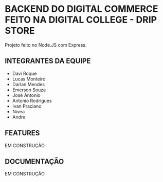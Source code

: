 # BACKEND DO DIGITAL COMMERCE FEITO NA DIGITAL COLLEGE - DRIP STORE

Projeto feito no Node.JS com Express.

## INTEGRANTES DA EQUIPE
<ul>
<li>Davi Roque</li>
<li>Lucas Monteiro</li>
<li>Darlan Mendes</li>
<li>Emerson Souza</li>
<li>José Antonio</li>
<li>Antonio Rodrigues</li>
<li>Ivan Praciano</li>
<li>Nivea</li>
<li>Andre</li>

</ul>


## FEATURES

EM CONSTRUÇÃO

## DOCUMENTAÇÃO 

EM CONSTRUÇÃO
